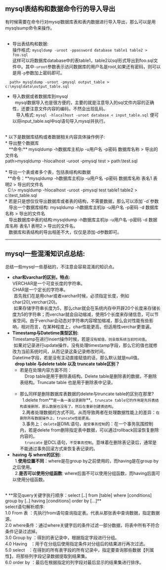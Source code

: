 ## mysql表结构和数据命令行的导入导出<br>
有时候需要在命令行对mysql数据库表和表内数据进行导入导出，那么可以是用mysqlsump命令来操作。<br>
<br>
 * 导出表结构和数据:<br>
 操作格式: `mysqldump -uroot -ppassword database table1 table2 >  foo.sql` <br>
  这样可以将数据库database中的表table1，table2以sql形式导出到foo.sql文件中。其中`-uroot`参数表示访问数据库的用户名是root,如果还有密码，则可以是用`-p`参数加上密码即可。<br>
```shell
  path> mysqldump -uroot -pmysql output_table > c:\mysqldata\output_table.sql
```
 * 导入数据或者数据库到mysql<br>
    mysql数据导入也是很方便的，主要的就是注意导入的sql文件内容的正确性，还要注意文件内容的编码，不然会出现乱码。<br>
    导入格式: `mysql -hlocalhost -uroot database < input_table.sql` 便可以将input_table.sql中sql语句导入mysql并执行。<br>
<br>
 * 以下是数据库结构或者数据相关内容具体操作例子:<br>
  * 导出整个数据库<br>
    **命令:** mysqldump -h数据库主机Ip -u用户名 -p密码 数据库名称 > 导出的文件名<br>
    path>mysqldump -hlocalhost -uroot -pmysql test > path:\test.sql<br>
    <br>
  * 导出一个表或者多个表，包括表结构和数据<br>
    **命令：**mysqldump -h数据库主机Ip -u用户名 -p密码 数据库名称 表名1 表明2 > 导出的文件名<br>
    C:\> mysqldump -hlocalhost -uroot -pmysql test table1 table2 > c:\test_table.sql<br>
  * 若是只是想仅仅导出数据库或者表的结构，不需要数据，那么可以添加`-d`参数<br>
    导出一个数据库结构: mysqldump -h数据库主机Ip -u用户名 -p密码 -d 数据库名称 > 导出的文件名<br>
    导出数据库中表的结构:mysqldump -h数据库主机Ip -u用户名 -p密码 -d 数据库名称 表名1 表明2 > 导出的文件名。<br>
    数据库和表结构的导出相差不大，仅仅是添加-d参数即可。
<br>




---
## mysql一些混淆知识点总结:<br>
 总结一些mysql一些基础的，不注意会容易混淆的知识点。
 * **char和varchar的区别，特点:**<br>
  VERCHAR是一个可变长度的字符串。<br>
  CHAR是一个定长的字符串。<br>
  首先我们在是用char或者varchar时候，必须指定长度，例如char(20),verchar(20)。<br>
  如果存储字符串长度为5，那么char就会在系统内存中开辟20个长度来存储长度为5的字符串；而verchar就会自动缩减，使用5个长度来存储信息，可以节省空间。由于verchar会动态对字符串内容增加缩减，那么会对性能有些影响，相对而言，在某种程度上，char性能更高，但适用性verchar更普遍。<br>
 * **Timestamp与Datetime类型区别:**<br>
  Timestamp在进行insert操作时候，若是`没有赋值，则会取系统当前时间值`。<br>
  如果对记录进行update操作，没有处理timestamp字段，那么它的值也就修改为当前系统时间，从而记录这条记录修改时间。<br>
  Datetime字段，若是没有主动直接赋值的话，那么默认就是null值。<br>
   **drop table 与delete table 以及 truncate table区别？**<br>
   * 若是在处理内容方面不同：<br>
      Drop table是用于删除表结构。Delete table是删除表的数据，不删除表结构。Truncate table 也是用于删除表中记录。<br>
      <br>
   * 那么同样是删除数据库表数据的delete与truncate table的区别在那里?<br>
    1.delete from**`是一条一条记录删除`**。`truncate table它的作用是先将表结构直接删除，那么数据也没有了。然后在重新创建表结构`。<br>
    2.两者处理数据的方式不同，从而导致两者在处理数据性能上的差异：`在删除所有数据操作上，truncate性能更高。`<br>
    3.事务上：`delete`是DML语句，`是受事务控制`的：在一个事务氛围控制内，若是delete from删除指定表中数据，可以通过rollback回滚恢复删除内容的。<br>
      `truncate` 是DCL语句，`不受事务控制`。意味着在删除表记录后，通常是不能通过事务回滚方式来恢复表记录的。<br>
 * **having 与 where的区别:**<br>
    1.**使用位置不同**：where是在group by之前使用的，而having是在group by之后使用。<br>
    2.**是否可以使用分组函数**: where后面不可以使用分组函数，而having后面可以使用分组函数。<br>
<br>
 * **常见query关键字执行顺序：select [..] from [table]  where [conditions] group by [..] having [conditions]  order by [...]**<br>
  select语句解析顺序:<br>
  1.0 From 表  ：先执行from语句查询指定表。代表从那张表中查询数据，指定数据源。<br>
  2.0 where条件：通过where关键字后的条件过滤一部分数据，将表中所有不符合条件记录过滤掉。<br>
  3.0 Group by ：得到的表记录中，根据指定字段进行分组。<br>
  4.0 Having   ：用于在分组后使用指定条件对分组后的结果进行再次过滤。<br>
  5.0 select   ：在得到的所有表字段的所有记录中，指定要查询那些数据【列属性】。将那些列字段记录数据提取到结果集。<br>
  6.0 order by ：最后在根据指定的列字段对最后显示的结果集进行排序。<br>
  
